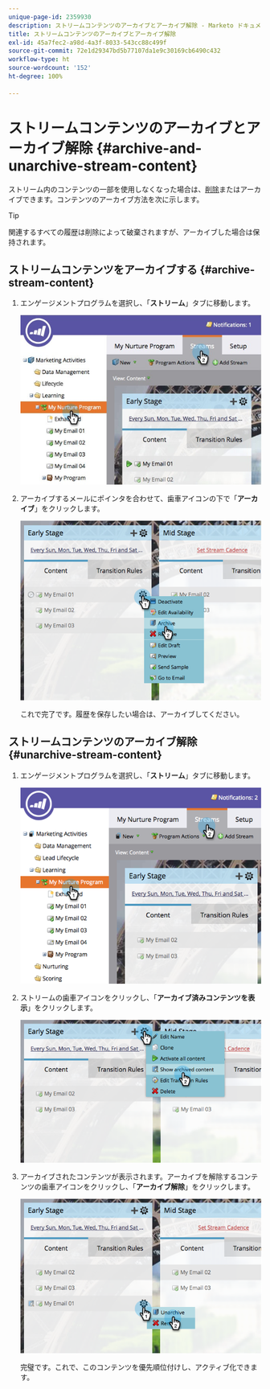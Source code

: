 ```yaml
---
unique-page-id: 2359930
description: ストリームコンテンツのアーカイブとアーカイブ解除 - Marketo ドキュメント - 製品ドキュメント
title: ストリームコンテンツのアーカイブとアーカイブ解除
exl-id: 45a7fec2-a98d-4a3f-8033-543cc88c499f
source-git-commit: 72e1d29347bd5b77107da1e9c30169cb6490c432
workflow-type: ht
source-wordcount: '152'
ht-degree: 100%

---
```


# ストリームコンテンツのアーカイブとアーカイブ解除 {#archive-and-unarchive-stream-content}

ストリーム内のコンテンツの一部を使用しなくなった場合は、[削除](/help/marketo/product-docs/email-marketing/drip-nurturing/using-stream-content/remove-stream-content.md)またはアーカイブできます。コンテンツのアーカイブ方法を次に示します。

>[!TIP]
>
>関連するすべての履歴は削除によって破棄されますが、アーカイブした場合は保持されます。

## ストリームコンテンツをアーカイブする {#archive-stream-content}

1. エンゲージメントプログラムを選択し、「**ストリーム**」タブに移動します。

   ![](assets/cloneasteam-4.jpg)

1. アーカイブするメールにポインタを合わせて、歯車アイコンの下で「**アーカイブ**」をクリックします。

   ![](assets/image2014-9-15-17-3a42-3a7.png)

   これで完了です。履歴を保存したい場合は、アーカイブしてください。

## ストリームコンテンツのアーカイブ解除 {#unarchive-stream-content}

1. エンゲージメントプログラムを選択し、「**ストリーム**」タブに移動します。

   ![](assets/image2014-9-15-17-3a42-3a11.png)

1. ストリームの歯車アイコンをクリックし、「**アーカイブ済みコンテンツを表示**」をクリックします。

   ![](assets/image2014-9-15-17-3a42-3a15.png)

1. アーカイブされたコンテンツが表示されます。アーカイブを解除するコンテンツの歯車アイコンをクリックし、「**アーカイブ解除**」をクリックします。

   ![](assets/image2014-9-15-17-3a42-3a24.png)

   完璧です。これで、このコンテンツを優先順位付けし、アクティブ化できます。
